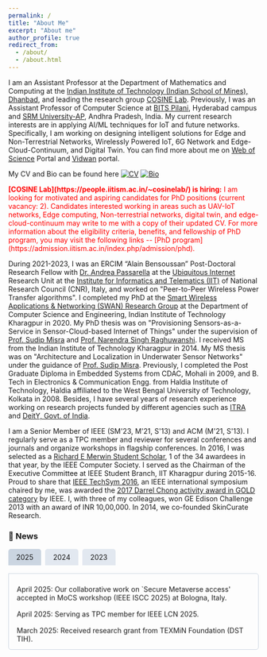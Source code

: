 ```yaml
---
permalink: /
title: "About Me"
excerpt: "About me"
author_profile: true
redirect_from: 
  - /about/
  - /about.html
---
```


I am an Assistant Professor at the Department of Mathematics and Computing at the [Indian Institute of Technology (Indian School of Mines), Dhanbad](https://iitism.ac.in), and leading the research group [COSINE Lab](https://people.iitism.ac.in/~cosinelab/). Previously, I was an Assistant Professor of Computer Science at [BITS Pilani](https://www.bits-pilani.ac.in/hyderabad/computer-science-information-systems/), Hyderabad campus and [SRM University-AP](https://srmap.edu.in/seas/computer-science-engineering/), Andhra Pradesh, India. My current research interests are in applying AI/ML techniques for IoT and future networks. Specifically, I am working on designing intelligent solutions for Edge and Non-Terrestrial Networks, Wirelessly Powered IoT, 6G Network and Edge-Cloud-Continuum, and Digital Twin. You can find more about me on [Web of Science](https://www.webofscience.com/wos/author/record/AFK-0738-2022) Portal and [Vidwan](https://vidwan.inflibnet.ac.in/profile/388019) portal.

My CV and Bio can be found here [![CV](https://img.shields.io/badge/CV-blue?style=flat-square)](https://tamoghnaojha.github.io/files/Tamoghna_April2025.pdf) [![Bio](https://img.shields.io/badge/Bio-green?style=flat-square)](https://tamoghnaojha.github.io/files/Bio_TamoghnaOjha.txt)

<span style="color:red">
<b>[COSINE Lab](https://people.iitism.ac.in/~cosinelab/) is hiring:</b> I am looking for motivated and aspiring candidates for PhD positions (current vacancy: 2). Candidates interested working in areas such as UAV-IoT networks, Edge computing, Non-terrestrial networks, digital twin, and edge-cloud-continuum may write to me with a copy of their updated CV. For more information about the eligibility criteria, benefits, and fellowship of PhD program, you may visit the following links -- [PhD program](https://admission.iitism.ac.in/index.php/admission/phd).
</span>

During 2021-2023, I was an ERCIM “Alain Bensoussan” Post-Doctoral Research Fellow with [Dr. Andrea Passarella](https://www.iit.cnr.it/en/andrea.passarella/) at the [Ubiquitous Internet](https://ui.iit.cnr.it/en/) Research Unit at the [Institute for Informatics and Telematics (IIT)](https://www.iit.cnr.it/) of National Research Council (CNR), Italy, and worked on "Peer-to-Peer Wireless Power Transfer algorithms". I completed my PhD at the [Smart Wireless Applications & Networking (SWAN) Research Group](http://cse.iitkgp.ac.in/~smisra/swan/) at the Department of Computer Science and Engineering,  Indian Institute of Technology Kharagpur in 2020. My PhD thesis was on "Provisioning Sensors-as-a-Service in Sensor-Cloud-based Internet of Things" under the supervision of [Prof. Sudip Misra](http://cse.iitkgp.ac.in/~smisra/) and [Prof. Narendra Singh Raghuwanshi](https://scholar.google.co.in/citations?user=tlqvYXUAAAAJ&hl=en). I received MS from the Indian Institute of Technology Kharagpur in 2014. My MS thesis was on "Architecture and Localization in Underwater Sensor Networks" under the guidance of [Prof. Sudip Misra](http://cse.iitkgp.ac.in/~smisra/). Previously, I completed the Post Graduate Diploma in Embedded Systems from CDAC, Mohali in 2009, and B. Tech in Electronics & Communication Engg. from Haldia Institute of Technology, Haldia affiliated to the West Bengal University of Technology, Kolkata in 2008. Besides, I have several years of research experience working on research projects funded by different agencies such as [ITRA](http://medialabasia.in/itra/itra/) and [DeitY, Govt. of India](http://deity.gov.in/).

I am a Senior Member of IEEE (SM'23, M'21, S'13) and ACM (M'21, S'13). I regularly serve as a TPC member and reviewer for several conferences and journals and organize workshops in flagship conferences. In 2016, I was selected as a [Richard E Merwin Student Scholar](https://www.computer.org/volunteering/awards/scholarships/merwin/merwin-winners/2016-merwin-winners), 1 of the 34 awardees in that year, by the IEEE Computer Society. I served as the Chairman of the Executive Committee at IEEE Student Branch, IIT Kharagpur during 2015-16. Proud to share that [IEEE TechSym 2016](https://ieeexplore.ieee.org/xpl/conhome/7866269/proceeding), an IEEE international symposium chaired by me, was awarded the [2017 Darrel Chong activity award in GOLD category](https://students.ieee.org/awards/results/) by IEEE. I, with three of my colleagues, won GE Edison Challenge 2013 with an award of INR 10,00,000. In 2014, we co-founded SkinCurate Research.


### 📰 News

<style>
.tabs {
  display: flex;
  margin-bottom: 1rem;
  cursor: pointer;
}
.tab {
  padding: 0.5rem 1rem;
  background: #e2e8f0;
  margin-right: 0.5rem;
  border-radius: 5px 5px 0 0;
}
.tab:hover, .tab.active {
  background: #cbd5e1;
}
.tab-content {
  display: none;
  border: 1px solid #cbd5e1;
  padding: 1rem;
  border-radius: 0 5px 5px 5px;
  height: 120px;
  overflow: hidden;
  position: relative;
}
.tab-content.active {
  display: block;
}
.news-vertical-scroll {
  display: flex;
  flex-direction: column;
  animation: scroll-vertical 10s linear infinite;
}
.news-item {
  padding: 0.5rem 0;
}
@keyframes scroll-vertical {
  0% { transform: translateY(0); }
  100% { transform: translateY(-100%); }
}
</style>

<div class="tabs">
  <div class="tab active" onclick="showTab('news2025')">2025</div>
  <div class="tab" onclick="showTab('news2024')">2024</div>
  <div class="tab" onclick="showTab('news2023')">2023</div>
</div>

<div id="news2025" class="tab-content active">
  <div class="news-vertical-scroll">
    <div class="news-item">April 2025: Our collaborative work on `Secure Metaverse access' accepted in MoCS workshop (IEEE ISCC 2025) at Bologna, Italy.</div>
    <div class="news-item">April 2025: Serving as TPC member for IEEE LCN 2025. </div>
    <div class="news-item">March 2025: Received research grant from TEXMiN Foundation (DST TIH).</div>
    <div class="news-item">February 2025: Serving as TPC for IEEE PIMRC 2025 and	VTC-Spring 2025.</div>
    <div class="news-item">January 2025: Joined the editorial board of Scientific Reports (Springer Nature).</div>
  </div>
</div>

<div id="news2024" class="tab-content">
  <div class="news-vertical-scroll">
    <div class="news-item">🏆 Best Paper Award at OITS 2024 for PUF-based IoT Security!</div>
    <div class="news-item">📘 IEEE ANTS 2024 paper on PSO in DSME networks accepted!</div>
    <div class="news-item">🔬 COSINE Lab officially launched at IIT (ISM)!</div>
  </div>
</div>

<div id="news2023" class="tab-content">
  <div class="news-vertical-scroll">
    <div class="news-item">✅ Indian Patent granted for adverse-effect-resistant WSN system!</div>
    <div class="news-item">🔍 Published survey on digital twins in underwater networks.</div>
    <div class="news-item">📈 DBMS lab syllabus revised with industry case studies.</div>
  </div>
</div>

<script>
function showTab(id) {
  document.querySelectorAll('.tab').forEach(tab => tab.classList.remove('active'));
  document.querySelectorAll('.tab-content').forEach(content => content.classList.remove('active'));
  document.querySelector('.tab[onclick*="' + id + '"]').classList.add('active');
  document.getElementById(id).classList.add('active');
}
</script>



